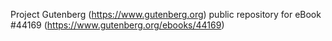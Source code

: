Project Gutenberg (https://www.gutenberg.org) public repository for eBook #44169 (https://www.gutenberg.org/ebooks/44169)
